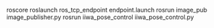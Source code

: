roscore
roslaunch ros_tcp_endpoint endpoint.launch
rosrun image_pub image_publisher.py
rosrun iiwa_pose_control iiwa_pose_control.py
